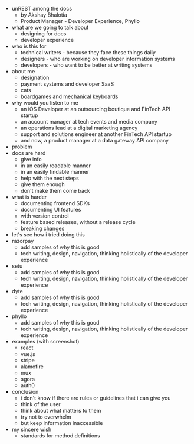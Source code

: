 - unREST among the docs
  - by Akshay Bhalotia
  - Product Manager - Developer Experience, Phyllo
- what are we going to talk about
  - designing for docs
  - developer experience
- who is this for
  - technical writers - because they face these things daily
  - designers - who are working on developer information systems
  - developers - who want to be better at writing systems
- about me
  - designation
  - payment systems and developer SaaS
  - cats
  - boardgames and mechanical keyboards
- why would you listen to me
  - an iOS Developer at an outsourcing boutique and FinTech API startup
  - an account manager at tech events and media company
  - an operations lead at a digital marketing agency
  - support and solutions engineer at another FinTech API startup
  - and now, a product manager at a data gateway API company
- problem
- docs are hard
  - give info
  - in an easily readable manner
  - in an easily findable manner
  - help with the next steps
  - give them enough
  - don't make them come back
- what is harder
  - documenting frontend SDKs
  - documenting UI features
  - with version control
  - feature based releases, without a release cycle
  - breaking changes
- let's see how i tried doing this
- razorpay
  - add samples of why this is good
  - tech writing, design, navigation, thinking holistically of the developer experience
- setu
  - add samples of why this is good
  - tech writing, design, navigation, thinking holistically of the developer experience
- dyte
  - add samples of why this is good
  - tech writing, design, navigation, thinking holistically of the developer experience
- phyllo
  - add samples of why this is good
  - tech writing, design, navigation, thinking holistically of the developer experience
- examples (with screenshot)
  - react
  - vue.js
  - stripe
  - alamofire
  - mux
  - agora
  - auth0
- conclusion
  - i don't know if there are rules or guidelines that i can give you
  - think of the user
  - think about what matters to them
  - try not to overwhelm
  - but keep information inaccessible
- my sincere wish
  - standards for method definitions
